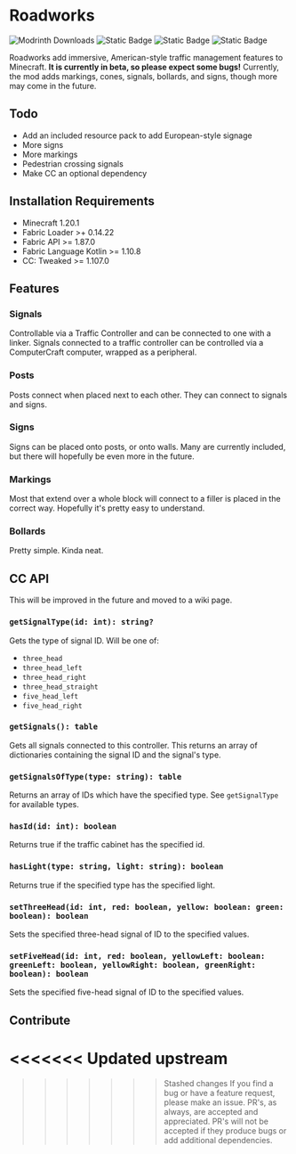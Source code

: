 # Roadworks

![Modrinth Downloads](https://img.shields.io/modrinth/dt/roadworks?style=for-the-badge&logo=modrinth&label=MODRINTH)
![Static Badge](https://img.shields.io/badge/modloader-fabric-blue?style=for-the-badge)
![Static Badge](https://img.shields.io/badge/requires-fabric_language_kotlin-orange?style=for-the-badge)
![Static Badge](https://img.shields.io/badge/requires-cc%3A_tweaked-yellow?style=for-the-badge)

Roadworks add immersive, American-style traffic management features to Minecraft. **It is currently in beta, so please expect some bugs!** Currently, the mod adds markings, cones, signals, bollards, and signs, though more may come in the future.

## Todo

- Add an included resource pack to add European-style signage
- More signs
- More markings
- Pedestrian crossing signals
- Make CC an optional dependency

## Installation Requirements
- Minecraft 1.20.1
- Fabric Loader >+ 0.14.22
- Fabric API >= 1.87.0
- Fabric Language Kotlin >= 1.10.8
- CC: Tweaked >= 1.107.0

## Features

### Signals

Controllable via a Traffic Controller and can be connected to one with a linker. Signals connected to a traffic controller can be controlled via a ComputerCraft computer, wrapped as a peripheral.

### Posts

Posts connect when placed next to each other. They can connect to signals and signs.

### Signs

Signs can be placed onto posts, or onto walls. Many are currently included, but there will hopefully be even more in the future.

### Markings

Most that extend over a whole block will connect to a filler is placed in the correct way. Hopefully it's pretty easy to understand.

### Bollards

Pretty simple. Kinda neat.

## CC API

This will be improved in the future and moved to a wiki page.

### `getSignalType(id: int): string?`

Gets the type of signal ID. Will be one of:

- `three_head`
- `three_head_left`
- `three_head_right`
- `three_head_straight`
- `five_head_left`
- `five_head_right`

### `getSignals(): table`

Gets all signals connected to this controller. This returns an array of dictionaries containing the signal ID and the signal's type.

### `getSignalsOfType(type: string): table`

Returns an array of IDs which have the specified type. See `getSignalType` for available types.

### `hasId(id: int): boolean`

Returns true if the traffic cabinet has the specified id.

### `hasLight(type: string, light: string): boolean`

Returns true if the specified type has the specified light.

### `setThreeHead(id: int, red: boolean, yellow: boolean: green: boolean): boolean`

Sets the specified three-head signal of ID to the specified values.

### `setFiveHead(id: int, red: boolean, yellowLeft: boolean: greenLeft: boolean, yellowRight: boolean, greenRight: boolean): boolean`

Sets the specified five-head signal of ID to the specified values.

## Contribute
<<<<<<< Updated upstream
=======

>>>>>>> Stashed changes
If you find a bug or have a feature request, please make an issue. PR's, as always, are accepted and appreciated. PR's will not be accepted if they produce bugs or add additional dependencies.
